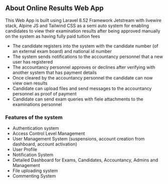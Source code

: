 

## About Online Results Web App

This Web App is built using Laravel 8.52 Framework Jetstream with livewire stack, Alpine JS and Tailwind CSS as a semi auto system for enabling candidates to view their examination results after being approved manually on the system as having fully paid tuition fees


- The candidate registers into the system with the candidate number (of an external exam board) and national id number
- The system sends notifications to the accountancy personnel that a new user has registered
- The accountancy personnel approves or declines after verifying with another system that has payment details
- Once cleared by the accountancy personnel the candidate can now view own results
- Candidate can upload files and send messages to the accountancy personnel as proof of payment
- Candidate can send exam queries with fiele attachments to the examinations personnel



### Features of the system

- Authentication system
- Access Control Level Management
- User Management System (suspensions, account creation from dashboard, account activation)
- User Profile
- Notification System
- Detailed Dashboard for Exams, Candidates, Accountancy, Admins and Management
- File uploading system
- Commenting System


